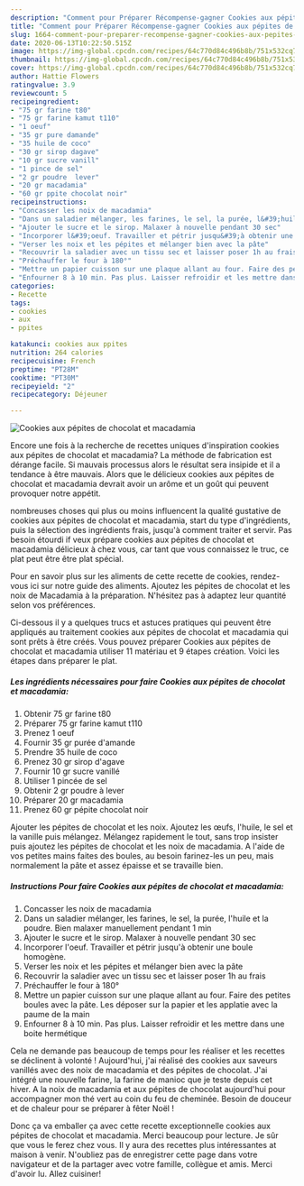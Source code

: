 ```yaml
---
description: "Comment pour Préparer Récompense-gagner Cookies aux pépites de chocolat et macadamia"
title: "Comment pour Préparer Récompense-gagner Cookies aux pépites de chocolat et macadamia"
slug: 1664-comment-pour-preparer-recompense-gagner-cookies-aux-pepites-de-chocolat-et-macadamia
date: 2020-06-13T10:22:50.515Z
image: https://img-global.cpcdn.com/recipes/64c770d84c496b8b/751x532cq70/cookies-aux-pepites-de-chocolat-et-macadamia-photo-principale-de-la-recette.jpg
thumbnail: https://img-global.cpcdn.com/recipes/64c770d84c496b8b/751x532cq70/cookies-aux-pepites-de-chocolat-et-macadamia-photo-principale-de-la-recette.jpg
cover: https://img-global.cpcdn.com/recipes/64c770d84c496b8b/751x532cq70/cookies-aux-pepites-de-chocolat-et-macadamia-photo-principale-de-la-recette.jpg
author: Hattie Flowers
ratingvalue: 3.9
reviewcount: 5
recipeingredient:
- "75 gr farine t80"
- "75 gr farine kamut t110"
- "1 oeuf"
- "35 gr pure damande"
- "35 huile de coco"
- "30 gr sirop dagave"
- "10 gr sucre vanill"
- "1 pince de sel"
- "2 gr poudre  lever"
- "20 gr macadamia"
- "60 gr ppite chocolat noir"
recipeinstructions:
- "Concasser les noix de macadamia"
- "Dans un saladier mélanger, les farines, le sel, la purée, l&#39;huile et la poudre. Bien malaxer manuellement pendant 1 min"
- "Ajouter le sucre et le sirop. Malaxer à nouvelle pendant 30 sec"
- "Incorporer l&#39;oeuf. Travailler et pétrir jusqu&#39;à obtenir une boule homogène."
- "Verser les noix et les pépites et mélanger bien avec la pâte"
- "Recouvrir la saladier avec un tissu sec et laisser poser 1h au frais"
- "Préchauffer le four à 180°"
- "Mettre un papier cuisson sur une plaque allant au four. Faire des petites boules avec la pâte. Les déposer sur la papier et les applatie avec la paume de la main"
- "Enfourner 8 à 10 min. Pas plus. Laisser refroidir et les mettre dans une boite hermétique"
categories:
- Recette
tags:
- cookies
- aux
- ppites

katakunci: cookies aux ppites 
nutrition: 264 calories
recipecuisine: French
preptime: "PT28M"
cooktime: "PT30M"
recipeyield: "2"
recipecategory: Déjeuner

---
```



![Cookies aux pépites de chocolat et macadamia](https://img-global.cpcdn.com/recipes/64c770d84c496b8b/751x532cq70/cookies-aux-pepites-de-chocolat-et-macadamia-photo-principale-de-la-recette.jpg)

Encore une fois à la recherche de recettes uniques d'inspiration cookies aux pépites de chocolat et macadamia? La méthode de fabrication est dérange facile. Si mauvais processus alors le résultat sera insipide et il a tendance à être mauvais. Alors que le délicieux cookies aux pépites de chocolat et macadamia devrait avoir un arôme et un goût qui peuvent provoquer notre appétit.

nombreuses choses qui plus ou moins influencent la qualité gustative de cookies aux pépites de chocolat et macadamia, start du type d'ingrédients, puis la sélection des ingrédients frais, jusqu'à comment traiter et servir. Pas besoin étourdi if veux prépare cookies aux pépites de chocolat et macadamia délicieux à chez vous, car tant que vous connaissez le truc, ce plat peut être être plat spécial.

Pour en savoir plus sur les aliments de cette recette de cookies, rendez-vous ici sur notre guide des aliments. Ajoutez les pépites de chocolat et les noix de Macadamia à la préparation. N&#39;hésitez pas à adaptez leur quantité selon vos préférences.


Ci-dessous il y a quelques trucs et astuces pratiques qui peuvent être appliqués au traitement cookies aux pépites de chocolat et macadamia qui sont prêts à être créés. Vous pouvez préparer Cookies aux pépites de chocolat et macadamia utiliser 11 matériau et 9 étapes création. Voici les étapes dans préparer le plat.

<!--inarticleads1-->

##### Les ingrédients nécessaires pour faire Cookies aux pépites de chocolat et macadamia:

1. Obtenir 75 gr farine t80
1. Préparer 75 gr farine kamut t110
1. Prenez 1 oeuf
1. Fournir 35 gr purée d&#39;amande
1. Prendre 35 huile de coco
1. Prenez 30 gr sirop d&#39;agave
1. Fournir 10 gr sucre vanillé
1. Utiliser 1 pincée de sel
1. Obtenir 2 gr poudre à lever
1. Préparer 20 gr macadamia
1. Prenez 60 gr pépite chocolat noir


Ajouter les pépites de chocolat et les noix. Ajoutez les œufs, l&#39;huile, le sel et la vanille puis mélangez. Mélangez rapidement le tout, sans trop insister puis ajoutez les pépites de chocolat et les noix de macadamia. A l&#39;aide de vos petites mains faites des boules, au besoin farinez-les un peu, mais normalement la pâte et assez épaisse et se travaille bien. 

<!--inarticleads2-->

##### Instructions Pour faire Cookies aux pépites de chocolat et macadamia:

1. Concasser les noix de macadamia
1. Dans un saladier mélanger, les farines, le sel, la purée, l&#39;huile et la poudre. Bien malaxer manuellement pendant 1 min
1. Ajouter le sucre et le sirop. Malaxer à nouvelle pendant 30 sec
1. Incorporer l&#39;oeuf. Travailler et pétrir jusqu&#39;à obtenir une boule homogène.
1. Verser les noix et les pépites et mélanger bien avec la pâte
1. Recouvrir la saladier avec un tissu sec et laisser poser 1h au frais
1. Préchauffer le four à 180°
1. Mettre un papier cuisson sur une plaque allant au four. Faire des petites boules avec la pâte. Les déposer sur la papier et les applatie avec la paume de la main
1. Enfourner 8 à 10 min. Pas plus. Laisser refroidir et les mettre dans une boite hermétique


Cela ne demande pas beaucoup de temps pour les réaliser et les recettes se déclinent à volonté ! Aujourd&#39;hui, j&#39;ai réalisé des cookies aux saveurs vanillés avec des noix de macadamia et des pépites de chocolat. J&#39;ai intégré une nouvelle farine, la farine de manioc que je teste depuis cet hiver. A la noix de macadamia et aux pépites de chocolat aujourd&#39;hui pour accompagner mon thé vert au coin du feu de cheminée. Besoin de douceur et de chaleur pour se préparer à fêter Noël ! 


Donc ça va emballer ça avec cette recette exceptionnelle cookies aux pépites de chocolat et macadamia. Merci beaucoup pour lecture. Je sûr que vous le ferez chez vous. Il y aura des recettes plus  intéressantes at maison à venir. N'oubliez pas de enregistrer cette page dans votre navigateur et de la partager avec votre famille, collègue et amis. Merci d'avoir lu. Allez cuisiner!
